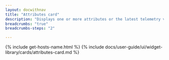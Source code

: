 ```yaml
---
layout: docwithnav
title: "Attributes card"
description: "Displays one or more attributes or the latest telemetry values of the entity. Supports multiple entities as separate bars."
breadcrumbs: "true"
breadcrumbs-steps: "2"

---
```

{% include get-hosts-name.html %}
{% include docs/user-guide/ui/widget-library/cards/attributes-card.md %}
